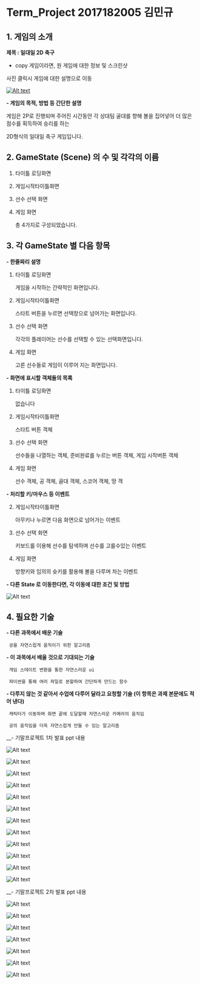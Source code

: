 # Term_Project 2017182005 김민규


## 1. 게임의 소개

__제목 : 일대일 2D 축구__

 

- copy 게임이라면, 원 게임에 대한 정보 및 스크린샷

 

사진 클릭시 게임에 대한 설명으로 이동

[![Alt text](https://user-images.githubusercontent.com/34563332/94274827-22ec5880-ff81-11ea-9411-9277b92db746.jpg)](https://namu.wiki/w/Head%20Soccer)



 

__- 게임의 목적, 방법 등 간단한 설명__

   

   게임은 2P로 진행되며 주어진 시간동안 각 상대팀 골대를 향해 볼을 집어넣어 더 많은 점수를 획득하여 승리를 하는 

   2D형식의 일대일 축구 게임입니다.

 

 

## 2. GameState (Scene) 의 수 및 각각의 이름

 

  1. 타이틀 로딩화면

 

  2. 게임시작타이틀화면

 

  3. 선수 선택 화면

 

  4. 게임 화면

 

     총 4가지로 구성되었습니다.

 

## 3. 각 GameState 별 다음 항목

 

__- 한줄짜리 설명__

  1. 타이틀 로딩화면

       게임을 시작하는 간략적인 화면입니다.

     

  2. 게임시작타이틀화면

       스타트 버튼을 누르면 선택창으로 넘어가는 화면입니다.

 

  3. 선수 선택 화면

       각각의 플레이어는 선수를 선택할 수 있는 선택화면입니다.

 

  4. 게임 화면

       고른 선수들로 게임이 이루어 지는 화면입니다.

 

__- 화면에 표시할 객체들의 목록__

  1. 타이틀 로딩화면  
  
       없습니다       
         
  2. 게임시작타이틀화면
        
       스타트 버튼 객체 
       
       
  3. 선수 선택 화면

       선수들을 나열하는 객체, 준비완료를 누르는 버튼 객체, 게임 시작버튼 객체


  4. 게임 화면

       선수 객체, 공 객체, 골대 객체, 스코어 객체, 땅 객  

 

__- 처리할 키/마우스 등 이벤트__

     

  2. 게임시작타이틀화면

      아무키나 누르면 다음 화면으로 넘어가는 이벤트

 

  3. 선수 선택 화면

      키보드를 이용해 선수를 탐색하며 선수를 고를수있는 이벤트

 

  4. 게임 화면

       방향키와 임의의 슛키를 활용해 볼을 다루며 차는 이벤트

 

__- 다른 State 로 이동한다면, 각 이동에 대한 조건 및 방법__


![Alt text](https://user-images.githubusercontent.com/34563332/94274831-241d8580-ff81-11ea-9efd-3fbad3b25263.jpg)



## 4. 필요한 기술

__- 다른 과목에서 배운 기술__

     공을 자연스럽게 움직이기 위한 알고리즘

     

__- 이 과목에서 배울 것으로 기대되는 기술__

     게임 스테이트 변환을 통한 자연스러운 ui

     파이썬을 통해 여러 파일로 분할하여 간단하게 만드는 함수

     

 

__- 다루지 않는 것 같아서 수업에 다루어 달라고 요청할 기술 (이 항목은 과제 본문에도 적어 낸다)__

    
     캐릭터가 이동하며 화면 끝에 도달할때 자연스러운 카메라의 움직임
     
     공의 움직임을 더욱 자연스럽게 만들 수 있는 알고리즘

     
 __- 기말프로젝트 1차 발표 ppt 내용

![Alt text](https://user-images.githubusercontent.com/34563332/95649615-3c60d900-0b19-11eb-91e8-043f5bced660.png)

![Alt text](https://user-images.githubusercontent.com/34563332/95649634-687c5a00-0b19-11eb-925e-eb2afecd2242.png)

![Alt text](https://user-images.githubusercontent.com/34563332/95649639-78943980-0b19-11eb-89a6-7ec6308f2b42.png)

![Alt text](https://user-images.githubusercontent.com/34563332/95649644-7f22b100-0b19-11eb-8a63-8639d195fbdf.png)

![Alt text](https://user-images.githubusercontent.com/34563332/95649704-cb6df100-0b19-11eb-9783-82b883470f51.png)

![Alt text](https://user-images.githubusercontent.com/34563332/95649647-83e76500-0b19-11eb-9b90-1f4a563754c9.png)

![Alt text](https://user-images.githubusercontent.com/34563332/95649655-91045400-0b19-11eb-9062-e7a45d30747e.png)

![Alt text](https://user-images.githubusercontent.com/34563332/95649658-95c90800-0b19-11eb-9e9d-1d103b90e2e8.png)

![Alt text](https://user-images.githubusercontent.com/34563332/95649664-99f52580-0b19-11eb-92f5-80fd46f03f49.png)

![Alt text](https://user-images.githubusercontent.com/34563332/95649718-dd4f9400-0b19-11eb-973d-1d1017e8ea22.png)

![Alt text](https://user-images.githubusercontent.com/34563332/95649722-e3457500-0b19-11eb-9147-a6ab976b107e.png)

![Alt text](https://user-images.githubusercontent.com/34563332/95649723-e476a200-0b19-11eb-8a3c-81e99a9a3c91.png)

 __- 기말프로젝트 2차 발표 ppt 내용

![Alt text](https://user-images.githubusercontent.com/34563332/99911554-a4b9f180-2d38-11eb-8d5a-c414ba260b95.PNG)

![Alt text](https://user-images.githubusercontent.com/34563332/99911557-ad122c80-2d38-11eb-990a-b28a4b9242d4.PNG)

![Alt text](https://user-images.githubusercontent.com/34563332/99911560-b26f7700-2d38-11eb-98e7-828ce158b091.PNG)

![Alt text](https://user-images.githubusercontent.com/34563332/99911563-b3a0a400-2d38-11eb-8826-77c8e82dc470.PNG)

![Alt text](https://user-images.githubusercontent.com/34563332/99911565-b4d1d100-2d38-11eb-9704-246ae2b84dc1.PNG)

![Alt text](https://user-images.githubusercontent.com/34563332/99911566-b56a6780-2d38-11eb-9f43-6e0ad5e09b97.PNG)

![Alt text](https://user-images.githubusercontent.com/34563332/99911568-b602fe00-2d38-11eb-8a1b-a6c46879791d.PNG)


 


     
